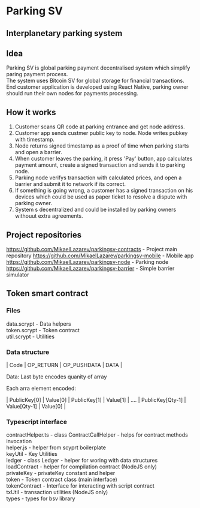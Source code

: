 # Parking SV
## Interplanetary parking system

## Idea
Parking SV is global parking payment decentralised system which simplify paring payment process.  
The system uses Bitcoin SV for global storage for financial transactions. End customer application is developed using React Native, parking owner should run their own nodes for payments processing.

## How it works

1. Customer scans QR code at parking entrance and get node address.  
2. Customer app sends custmer public key to node. Node writes pubkey with timestamp.  
3. Node returns signed timestamp as a proof of time when parking starts and open a barrier.  
4. When customer leaves the parking, it press 'Pay' button, app calculates payment amount, create a signed transaction and sends it to parking node.  
5. Parking node verifys transaction with calculated prices, and open a barrier and submit it to network if its correct.
6. If something is going wrong, a customer has a signed transaction on his devices which could be used as paper ticket to resolve a dispute with parking owner.  
7. System s decentralized and could be installed by parking owners withouut extra agreements.  


## Project repositories

https://github.com/MikaelLazarev/parkingsv-contracts - Project main repository 
https://github.com/MikaelLazarev/parkingsv-mobile - Mobile app  
https://github.com/MikaelLazarev/parkingsv-node - Parking node  
https://github.com/MikaelLazarev/parkingsv-barrier - Simple barrier simulator  

## Token smart contract

### Files

data.scrypt - Data helpers  
token.scrypt - Token contract  
util.scrypt - Utilities

### Data structure

|  Code  |  OP_RETURN | OP_PUSHDATA | DATA |

Data: 
Last byte encodes quanity of array

Each arra element encoded:

| PublicKey[0] | Value[0] | PublicKey[1] | Value[1] | .... | PublicKey[Qty-1] | Value[Qty-1] | Value[0] |

### Typescript interface
contractHelper.ts - class ContractCallHelper - helps for contract methods invocation  
helper.js - helper from scyprt boilerplate  
keyUtil - Key Utilities  
ledger - class Ledger - helper for woring with data structures  
loadContract - helper for compilation contract (NodeJS only)  
privateKey - privateKey constant and helper  
token - Token contract class (main interface)  
tokenContract - Interface for interacting with script contract  
txUtil - transaction utilities (NodeJS only)  
types - types for bsv library  
